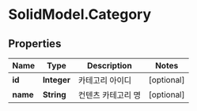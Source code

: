 # SolidModel.Category

## Properties
Name | Type | Description | Notes
------------ | ------------- | ------------- | -------------
**id** | **Integer** | 카테고리 아이디 | [optional] 
**name** | **String** | 컨텐츠 카테고리 명 | [optional] 


